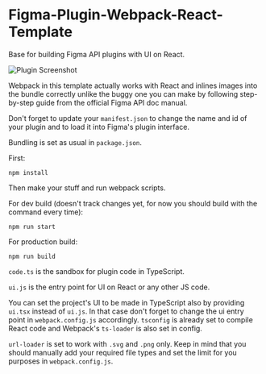 # Figma-Plugin-Webpack-React-Template
Base for building Figma API plugins with UI on React.

![Plugin Screenshot](https://i.imgur.com/mE8fKnG.png)

Webpack in this template actually works with React and inlines images into the bundle correctly unlike the buggy one you can make by following step-by-step guide from the official Figma API doc manual.

Don't forget to update your `manifest.json` to change the name and id of your plugin and to load it into Figma's plugin interface.

Bundling is set as usual in `package.json`.

First:
```
npm install
```
Then make your stuff and run webpack scripts.

For dev build (doesn't track changes yet, for now you should build with the command every time):
```
npm run start
```

For production build:
```
npm run build
```

`code.ts` is the sandbox for plugin code in TypeScript.

`ui.js` is the entry point for UI on React or any other JS code.

You can set the project's UI to be made in TypeScript also by providing `ui.tsx` instead of `ui.js`. In that case don't forget to change the ui entry point in `webpack.config.js` accordingly. `tsconfig` is already set to compile React code and Webpack's `ts-loader` is also set in config.

`url-loader` is set to work with `.svg` and `.png` only. Keep in mind that you should manually add your required file types and set the limit for you purposes in `webpack.config.js`.
